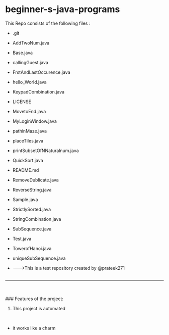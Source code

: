 # beginner-s-java-programs
This Repo consists of the following files :
- .git
- AddTwoNum.java
- Base.java
- callingGuest.java
- FrstAndLastOccurence.java
- hello_World.java
- KeypadCombination.java
- LICENSE
- MovetoEnd.java
- MyLoginWindow.java
- pathinMaze.java
- placeTiles.java
- printSubsetOfNNaturalnum.java
- QuickSort.java
- README.md
- RemoveDublicate.java
- ReverseString.java
- Sample.java
- StrictlySorted.java
- StringCombination.java
- SubSequence.java
- Test.java
- TowerofHanoi.java
- uniqueSubSequence.java




- --->This is a test repository created by @prateek271
<br><br>
---
<br><br>###	Features of the project:
<br>
1. This project is automated
<br>


- it works like a charm